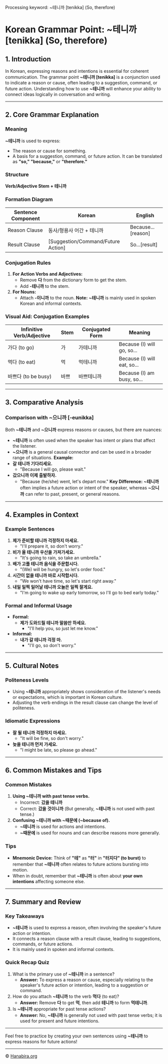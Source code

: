 Processing keyword: ~테니까 [tenikka] (So, therefore)
# Korean Grammar Point: ~테니까 [tenikka] (So, therefore)

## 1. Introduction
In Korean, expressing reasons and intentions is essential for coherent communication. The grammar point **~테니까 [tenikka]** is a conjunction used to indicate a reason or cause, often leading to a suggestion, command, or future action. Understanding how to use **~테니까** will enhance your ability to connect ideas logically in conversation and writing.

---
## 2. Core Grammar Explanation
### Meaning
**~테니까** is used to express:
- The reason or cause for something.
- A basis for a suggestion, command, or future action.
It can be translated as **"so," "because,"** or **"therefore."**
### Structure
**Verb/Adjective Stem + 테니까**
### Formation Diagram
| Sentence Component | Korean                                      | English            |
|--------------------|---------------------------------------------|--------------------|
| Reason Clause      | 동사/형용사 어간 + 테니까                    | Because...[reason] |
| Result Clause      | [Suggestion/Command/Future Action]          | So...[result]      |
### Conjugation Rules
1. **For Action Verbs and Adjectives:**
   - Remove **다** from the dictionary form to get the stem.
   - Add **-테니까** to the stem.
2. **For Nouns:**
   - Attach **-이니까** to the noun.
**Note:** **~테니까** is mainly used in spoken Korean and informal contexts.
### Visual Aid: Conjugation Examples
| Infinitive Verb/Adjective | Stem    | Conjugated Form          | Meaning                    |
|---------------------------|---------|--------------------------|----------------------------|
| 가다 (to go)              | 가       | 가테니까                 | Because (I) will go, so... |
| 먹다 (to eat)             | 먹       | 먹테니까                 | Because (I) will eat, so...|
| 바쁘다 (to be busy)       | 바쁘     | 바쁘테니까               | Because (I) am busy, so... |
---
## 3. Comparative Analysis
### Comparison with **~으니까 [-eunikka]**
Both **~테니까** and **~으니까** express reasons or causes, but there are nuances:
- **~테니까** is often used when the speaker has intent or plans that affect the listener.
- **~으니까** is a general causal connector and can be used in a broader range of situations.
**Example:**
- **갈 테니까 기다리세요.**
  - "Because I will go, please wait."
- **갔으니까 이제 출발하자.**
  - "Because (he/she) went, let's depart now."
**Key Difference:** **~테니까** often implies a future action or intent of the speaker, whereas **~으니까** can refer to past, present, or general reasons.
---
## 4. Examples in Context
### Example Sentences
1. **제가 준비할 테니까 걱정하지 마세요.**
   - "I'll prepare it, so don't worry."
2. **비가 올 테니까 우산을 가져가세요.**
   - "It's going to rain, so take an umbrella."
3. **배가 고플 테니까 음식을 주문합시다.**
   - "(We) will be hungry, so let's order food."
4. **시간이 없을 테니까 바로 시작합시다.**
   - "We won't have time, so let's start right away."
5. **내일 일찍 일어날 테니까 오늘은 일찍 잘게요.**
   - "I'm going to wake up early tomorrow, so I'll go to bed early today."
### Formal and Informal Usage
- **Formal:**
  - **제가 도와드릴 테니까 말씀만 하세요.**
    - "I'll help you, so just let me know."
- **Informal:**
  - **내가 갈 테니까 걱정 마.**
    - "I'll go, so don't worry."
---
## 5. Cultural Notes
### Politeness Levels
- Using **~테니까** appropriately shows consideration of the listener's needs or expectations, which is important in Korean culture.
- Adjusting the verb endings in the result clause can change the level of politeness.
### Idiomatic Expressions
- **잘 될 테니까 걱정하지 마세요.**
  - "It will be fine, so don't worry."
- **늦을 테니까 먼저 가세요.**
  - "I might be late, so please go ahead."
---
## 6. Common Mistakes and Tips
### Common Mistakes
1. **Using ~테니까 with past tense verbs.**
   - Incorrect: **갔을 테니까**
   - Correct: **갔을 것이니까** (But generally, **~테니까** is not used with past tense.)
2. **Confusing ~테니까 with ~때문에 (~because of).**
   - **~테니까** is used for actions and intentions.
   - **~때문에** is used for nouns and can describe reasons more generally.
### Tips
- **Mnemonic Device:** Think of **"테"** as **"터"** in **"터지다" (to burst)** to remember that **~테니까** often relates to future actions bursting into motion.
- When in doubt, remember that **~테니까** is often about **your own intentions** affecting someone else.
---
## 7. Summary and Review
### Key Takeaways
- **~테니까** is used to express a reason, often involving the speaker's future action or intention.
- It connects a reason clause with a result clause, leading to suggestions, commands, or future actions.
- It is mainly used in spoken and informal contexts.
### Quick Recap Quiz
1. What is the primary use of **~테니까** in a sentence?
   - **Answer:** To express a reason or cause, especially relating to the speaker's future action or intention, leading to a suggestion or command.
2. How do you attach **~테니까** to the verb **먹다** (to eat)?
   - **Answer:** Remove **다** to get **먹**, then add **테니까** to form **먹테니까**.
3. Is **~테니까** appropriate for past tense actions?
   - **Answer:** No, **~테니까** is generally not used with past tense verbs; it is used for present and future intentions.
---
Feel free to practice by creating your own sentences using **~테니까** to express reasons for future actions!

---
© [Hanabira.org](https://hanabira.org)
